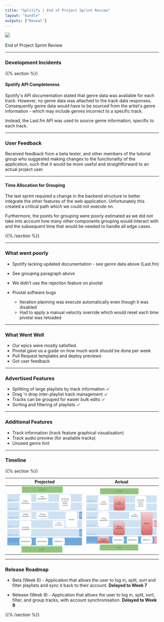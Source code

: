 ```yaml
---
title: "Splitify | End of Project Sprint Review"
layout: "bundle"
outputs: ["Reveal"]
---
```


![](https://splitify.github.io/branding/textmark/textmark@150.png)

End of Project Sprint Review

---

### Development Incidents

{{% section %}}

#### Spotify API Completeness

Spotify's API documentation stated that genre data was available for each track.
However, no genre data was attached to the track data responses. Consequently genre data would have to be sourced from the artist's genre information - which may include genres incorrect to a specific track.

Instead, the Last.fm API was used to source genre information, specific to each track.

---

### User Feedback

Received feedback from a beta tester, and other members of the tutorial group who suggested making changes to the functionality of the application, such that it would be more useful and straightforward to an actual project user.

---

#### Time Allocation for Grouping

The last sprint required a change in the backend structure to better integrate the other features of the web application. Unfortunately this created a critical path which we could not execute on.

<!-- 
While not strictly a blocker, grouping was started late as it reused code from deleting. The deleting feature ran over time due to our backend architecture changing and needing to redo deleting after running into problems.  -->

Furthermore, the points for grouping were poorly estimated as we did not take into account how many other components grouping would interact with and the subsequent time that would be needed to handle all edge cases.

{{% /section %}}

---

### What went poorly

* Spotify lacking updated documentation - see genre data above (Last.fm)
* See grouping paragraph above
* We didn’t use the rejection feature on pivotal

* Pivotal software bugs
  * Iteration planning was execute automatically even though it was disabled
  * Had to apply a manual velocity override which would reset each time pivotal was reloaded

---

### What Went Well

* Our epics were mostly satisfied.
* Pivotal gave us a guide on how much work should be done per week
* Pull Request templates and deploy previews
* Got user feedback

---

### Advertised Features

* Splitting of large playlists by track information ✓
* Drag 'n drop inter-playlist track management ✓
* Tracks can be grouped for easier bulk edits ✓
* Sorting and filtering of playlists ✓

---

### Additional Features

* Track information (track feature graphical visualisation)
* Track audio preview (for available tracks)
* Unused genre hint

---

### Timeline

{{% section %}}

|Projected|Actual|
|:---:|:---:|
|![](timeline_projected.png)|![](timeline_current.png)|

---

### Release Roadmap

* Beta (Week 6) - Application that allows the user to log in, split, sort and filter playlists and sync it back to their account. **Delayed to Week 7**

* Release (Week 8) - Application that allows the user to log in, split, sort, filter, and group tracks, with account synchronisation. **Delayed to Week 9**

{{% /section %}}